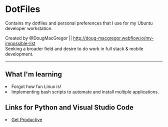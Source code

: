 # DotFiles
Contains my dotfiles and personal preferences that I use for my Ubuntu developer workstation.

Created by @DougMacGregor || http://doug-macgregor.webflow.io/my-impossible-list <br>
Seeking a broader field and desire to do work in full stack & mobile development.
<hr>

## What I'm learning
<li>Forgot how fun Linux is!</li>
<li>Implementing bash scripts to automate and install multiple applications.</li>

## Links for Python and Visual Studio Code
<li><a href="https://youtu.be/6YLMWU-5H9o"</a>Get Productive<!li>
